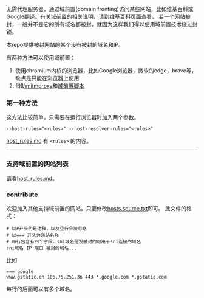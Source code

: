 无需代理服务器，通过域前置(domain fronting)访问某些网站，比如维基百科或Google翻译。有关域前置的相关说明，请到[维基百科页面][df]查看。
若一个网站被封，一般并不是它的所有域名都被封，就因为这样我们得以使用域前置技术绕过封锁。

本repo提供被封网站的某个没有被封的域名和IP。

有两种方法可以使用域前置：

1. 使用chromium内核的浏览器，比如Google浏览器，微软的edge，brave等，缺点是只能在浏览器上使用
2. 借助[mitmproxy][mitm]和[域前置脚本][df-py]


### 第一种方法
这方法比较简单，只需要在运行浏览器时加入两个参数。
```
--host-rules="<rules>" --host-resolver-rules="<rules>"
```
[host_rules.md][rules] 有 `<rules>` 的内容。


[df]: https://zh.wikipedia.org/wiki/%E5%9F%9F%E5%89%8D%E7%BD%AE
[mitm]: https://github.com/mitmproxy/mitmproxy
[df-py]: https://github.com/rabbit2123/domain-fronting/blob/main/domain_fronting.py
[wiki]: https://zh.wikipedia.org/
[rules]: https://github.com/rabbit2123/domain-fronting/blob/main/host_rules.md
[source]: https://github.com/rabbit2123/domain-fronting/blob/main/hosts.source.txt

------



### 支持域前置的网站列表
请看[host_rules.md][rules]。


### contribute
欢迎加入其他支持域前置的网站。只要修改[hosts.source.txt][source]即可。
此文件的格式：
```
# 以#开头的是注释，以及空行会被忽略
# 以=== 开头为网站名称
# 每行包含有四个字段，sni域名是没被封的可用于sni连接的域名
sni域名 IP 端口 被封的域名...
```
比如
```
=== google
www.gstatic.cn 106.75.251.36 443 *.google.com *.gstatic.com
```
每行的后面可以有多个域名。











